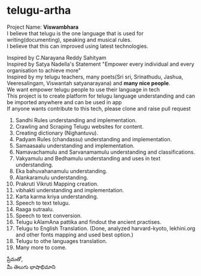 # telugu-artha
Project Name: <b>Viswambhara</b><br>
I believe that telugu is the one language that is used for writing(documenting), speaking and musical rules.<br>
I believe that this can improved using latest technologies.<br>

Inspired by C.Narayana Reddy Sahityam<br>
Inspired by Satya Nadella's Statement "Empower every individual and every organisation to achieve more"<br>
Inspired by my telugu teachers, many poets(Sri sri, Srinathudu, Jashua, Veeresalingam, Viswantah satyanarayana) and <b>many nice people</b>.<br>
We want empower telugu people to use their language in tech<br>
This project is to create platform for telugu language understanding and can be imported anywhere and can be used in app<br>
If anyone wants contribute to this tech, please clone and raise pull request<br>

1. Sandhi Rules understanding and implementation.
2. Crawling and Scraping Telugu websites for content.
3. Creating dictionary (Nighantuvu).
4. Padyam Rules (chandassu) understanding and implementation.
5. Samaasaalu understanding and implementation.
6. Namavachamulu and Sarvanamamulu understanding and classifications.
7. Vakyamulu and Bedhamulu understanding and uses in text understanding.
8. Eka bahuvahanamulu understanding.
9. Alankaramulu understanding.
10. Prakruti Vikruti Mapping creation.
11. vibhakti understanding and implementation.
12. Karta karma kriya understanding.
13. Speech to text telugu.
14. Raaga sutraalu.
15. Speech to text conversion.
16. Telugu kAlamAna pattika and findout the ancient practises.
17. Telugu to English Translation. (Done, analyzed harvard-kyoto, lekhini.org and other fonts mapping and used best option.)
18. Telugu to othe languages translation.
19. Many more to come.


ప్రేమతో,<br>
మీ తెలుగు భాషాభిమాని<br>
